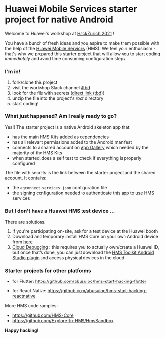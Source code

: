 # Huawei Mobile Services starter project for native Android
Welcome to Huawei's workshop at [HackZurich 2021](https://www.hackzurich.com/) !

You have a bunch of fresh ideas and you aspire to make them possible with the help of the [Huawei Mobile Services](https://developer.huawei.com/consumer/en/hms) (HMS). We feel your enthusiasm - that's why we prepared this starter project that will allow you to start coding *immediately* and avoid time consuming configuration steps.



### I'm in!

1. fork/clone this project
2. visit the workshop Slack channel [#tbd]() 
3. look for the file with secrets ([direct link (tbd)]())
4. unzip the file into the project's *root* directory
5. start coding!



### What just happened? Am I really ready to go?

Yes!! The starter project is a native Android skeleton app that:

- has the main HMS Kits added as dependencies 
- has all relevant permissions added to the Android manifest
- connects to a shared account on [App Gallery](https://consumer.huawei.com/en/mobileservices/appgallery/) which needed by the majority of the HMS Kits
- when started, does a self test to check if everything is properly configured

The file with secrets is the link between the starter project and the shared account. It contains:

- the `agconnect-services.json` configuration file
- the signing configuration needed to authenticate this app to use HMS services



### But I don't have a Huawei HMS test device ...

There are solutions.

1. If you're participating on-site, ask for a test device at the Huawei booth
2. Download and temporary install HMS Core on your own Android device from [here](https://appgallery.cloud.huawei.com/appdl/C10132067)
3. [Cloud Debugging](https://developer.huawei.com/consumer/en/doc/development/Tools-Guides/CloudDebugging-introduction) : this requires you to actually own/create a Huawei ID, but once that's done, you can just download the [HMS Toolkit Android Studio plugin](https://developer.huawei.com/consumer/en/doc/development/Tools-Guides/installation-0000001050145206) and access physical devices in the cloud



### Starter projects for other platforms

- for Flutter: https://github.com/abusuioc/hms-start-hacking-flutter

- for React Native: https://github.com/abusuioc/hms-start-hacking-reactnative 

  

More HMS code samples:

- https://github.com/HMS-Core 
- https://github.com/Explore-In-HMS/HmsSandbox



**Happy hacking!**